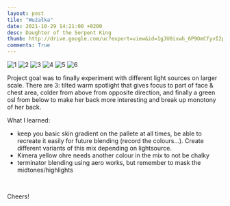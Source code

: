 ```yaml
---
layout: post
tile: "Wużałka"
date: 2021-10-29 14:21:00 +0200
desc: Daughter of the Serpent King
thumb: http://drive.google.com/uc?export=view&id=1gJU0ixwh_6P9OmCfyvI2puGybyL2nWsV
comments: True
---
```


![1](http://drive.google.com/uc?export=view&id=1gJU0ixwh_6P9OmCfyvI2puGybyL2nWsV) 
![2](http://drive.google.com/uc?export=view&id=1S5osO-F7Yv9BcB871f-c4wQr5AE0NieV) 
![3](http://drive.google.com/uc?export=view&id=xwF_Q4fHOKDK4eh1xkCdsJY4d9f-20eq) 
![4](http://drive.google.com/uc?export=view&id=1dPLuHDig0YKLch0_OB91Tu1H49sdFCpR) 
![5](http://drive.google.com/uc?export=view&id=1NBGjjGBQTYC0XNvCxc0SHEl3kXsUcO1X) 
![6](http://drive.google.com/uc?export=view&id=12r6y7intKGKLOSd7H7ruEC3Ee5lGTioA) 

Project goal was to finally experiment with different light sources on larger scale. There are 3: tilted warm spotlight that gives focus to part of face & chest area, colder from above from opposite direction, and finally a green osl from below to make her back more interesting and break up monotony of her back.  

What I learned:
- keep you basic skin gradient on the pallete at all times, be able to recreate it easily for future blending (record the colours...). Create different variants of this mix depending on lightsource.
- Kimera yellow ohre needs another colour in the mix to not be chalky
- terminator blending using aero works, but remember to mask the midtones/highlights

&nbsp;&nbsp;&nbsp;&nbsp;&nbsp;&nbsp;&nbsp;&nbsp;


Cheers!
